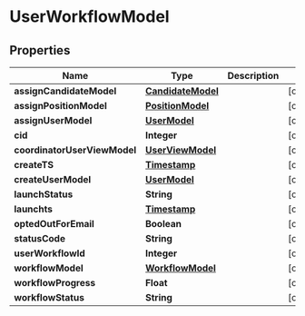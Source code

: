 

# UserWorkflowModel


## Properties

| Name | Type | Description | Notes |
|------------ | ------------- | ------------- | -------------|
|**assignCandidateModel** | [**CandidateModel**](CandidateModel.md) |  |  [optional] |
|**assignPositionModel** | [**PositionModel**](PositionModel.md) |  |  [optional] |
|**assignUserModel** | [**UserModel**](UserModel.md) |  |  [optional] |
|**cid** | **Integer** |  |  [optional] |
|**coordinatorUserViewModel** | [**UserViewModel**](UserViewModel.md) |  |  [optional] |
|**createTS** | [**Timestamp**](Timestamp.md) |  |  [optional] |
|**createUserModel** | [**UserModel**](UserModel.md) |  |  [optional] |
|**launchStatus** | **String** |  |  [optional] |
|**launchts** | [**Timestamp**](Timestamp.md) |  |  [optional] |
|**optedOutForEmail** | **Boolean** |  |  [optional] |
|**statusCode** | **String** |  |  [optional] |
|**userWorkflowId** | **Integer** |  |  [optional] |
|**workflowModel** | [**WorkflowModel**](WorkflowModel.md) |  |  [optional] |
|**workflowProgress** | **Float** |  |  [optional] |
|**workflowStatus** | **String** |  |  [optional] |




